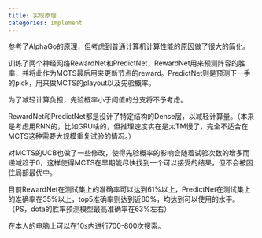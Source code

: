 ```yaml
---
title: 实现原理
categories: implement
---
```


参考了AlphaGo的原理，但考虑到普通计算机计算性能的原因做了很大的简化。

训练了两个神经网络RewardNet和PredictNet，RewardNet用来预测阵容的胜率，并将此作为MCTS最后用来更新节点的reward。PredictNet则是预测下一手的pick，用来做MCTS的playout以及先验概率。

为了减轻计算负担，先验概率小于阈值的分支将不予考虑。

RewardNet和PredictNet都是设计了特定结构的Dense层，以减轻计算量。（本来是考虑用RNN的，比如GRU啥的，但推理速度实在是太TM慢了，完全不适合在MCTS这种需要大规模重复试验的情况。）

对MCTS的UCB也做了一些修改，使得先验概率的影响会随着试验次数的增多而递减趋于0，这样使得MCTS在早期能尽快找到一个可以接受的结果，但不会被困住局部最优中。

目前RewardNet在测试集上的准确率可以达到61%以上，PredictNet在测试集上的准确率在35%以上，top5准确率则达到近80%，均达到可以使用的水平。（PS，dota的胜率预测模型最高准确率在63%左右）

在本人的电脑上可以在10s内进行700-800次搜索。